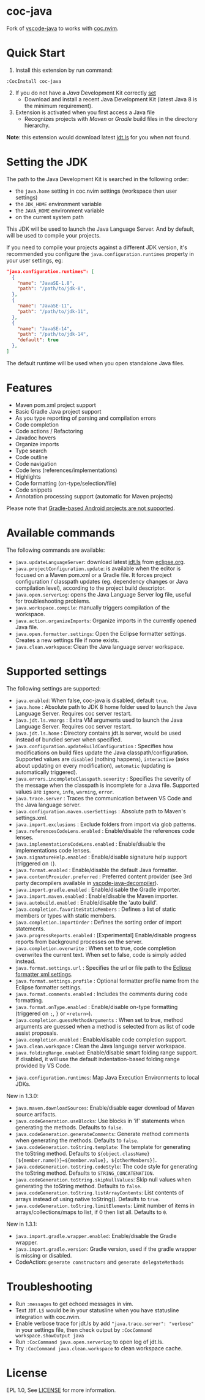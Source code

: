 # coc-java

Fork of [vscode-java](https://github.com/redhat-developer/vscode-java) to
works with [coc.nvim](https://github.com/neoclide/coc.nvim).

# Quick Start

1. Install this extension by run command:

```
:CocInstall coc-java
```

2. If you do not have a _Java_ Development Kit correctly [set](#setting-the-jdk)
   - Download and install a recent Java Development Kit (latest Java 8 is the minimum requirement).
3. Extension is activated when you first access a Java file
   - Recognizes projects with _Maven_ or _Gradle_ build files in the directory hierarchy.

**Note**: this extension would download latest [jdt.ls](https://github.com/eclipse/eclipse.jdt.ls) for you when not found.

# Setting the JDK

The path to the Java Development Kit is searched in the following order:

- the `java.home` setting in coc.nvim settings (workspace then user settings)
- the `JDK_HOME` environment variable
- the `JAVA_HOME` environment variable
- on the current system path

This JDK will be used to launch the Java Language Server. And by default, will be used to compile your projects.

If you need to compile your projects against a different JDK version, it's recommended you configure the `java.configuration.runtimes` property in your user settings, eg:

```json
"java.configuration.runtimes": [
  {
    "name": "JavaSE-1.8",
    "path": "/path/to/jdk-8",
  },
  {
    "name": "JavaSE-11",
    "path": "/path/to/jdk-11",
  },
  {
    "name": "JavaSE-14",
    "path": "/path/to/jdk-14",
    "default": true
  },
]
```
The default runtime will be used when you open standalone Java files.

# Features

- Maven pom.xml project support
- Basic Gradle Java project support
- As you type reporting of parsing and compilation errors
- Code completion
- Code actions / Refactoring
- Javadoc hovers
- Organize imports
- Type search
- Code outline
- Code navigation
- Code lens (references/implementations)
- Highlights
- Code formatting (on-type/selection/file)
- Code snippets
- Annotation processing support (automatic for Maven projects)

Please note that [Gradle-based Android projects are not supported](https://github.com/redhat-developer/vscode-java/issues/10#issuecomment-268834749).

# Available commands

The following commands are available:

- `java.updateLanguageServer`: download latest [jdt.ls](https://github.com/eclipse/eclipse.jdt.ls) from [eclipse.org](https://download.eclipse.org/jdtls/snapshots/?d).
- `java.projectConfiguration.update`: is available when the editor is focused on a Maven pom.xml or a Gradle file. It forces project configuration / classpath updates (eg. dependency changes or Java compilation level), according to the project build descriptor.
- `java.open.serverLog`: opens the Java Language Server log file, useful for troubleshooting problems.
- `java.workspace.compile`: manually triggers compilation of the workspace.
- `java.action.organizeImports`: Organize imports in the currently opened Java file.
- `java.open.formatter.settings`: Open the Eclipse formatter settings. Creates a new settings file if none exists.
- `java.clean.workspace`: Clean the Java language server workspace.

# Supported settings

The following settings are supported:

- `java.enabled`: When false, coc-java is disabled, default `true`.
- `java.home` : Absolute path to JDK 8 home folder used to launch the Java Language Server. Requires coc server restart.
- `java.jdt.ls.vmargs` : Extra VM arguments used to launch the Java Language Server. Requires coc server restart.
- `java.jdt.ls.home` : Directory contains jdt.ls server, would be used instead of bundled server when specified.
- `java.configuration.updateBuildConfiguration` : Specifies how modifications on build files update the Java classpath/configuration. Supported values are `disabled` (nothing happens), `interactive` (asks about updating on every modification), `automatic` (updating is automatically triggered).
- `java.errors.incompleteClasspath.severity` : Specifies the severity of the message when the classpath is incomplete for a Java file. Supported values are `ignore`, `info`, `warning`, `error`.
- `java.trace.server` : Traces the communication between VS Code and the Java language server.
- `java.configuration.maven.userSettings` : Absolute path to Maven's settings.xml.
- `java.import.exclusions` : Exclude folders from import via glob patterns.
- `java.referencesCodeLens.enabled` : Enable/disable the references code lenses.
- `java.implementationsCodeLens.enabled` : Enable/disable the implementations code lenses.
- `java.signatureHelp.enabled` : Enable/disable signature help support (triggered on `(`).
- `java.format.enabled` : Enable/disable the default Java formatter.
- `java.contentProvider.preferred` : Preferred content provider (see 3rd party decompilers available in [vscode-java-decompiler](https://github.com/dgileadi/vscode-java-decompiler)).
- `java.import.gradle.enabled` : Enable/disable the Gradle importer.
- `java.import.maven.enabled` : Enable/disable the Maven importer.
- `java.autobuild.enabled` : Enable/disable the 'auto build'.
- `java.completion.favoriteStaticMembers` : Defines a list of static members or types with static members.
- `java.completion.importOrder` : Defines the sorting order of import statements.
- `java.progressReports.enabled` : [Experimental] Enable/disable progress reports from background processes on the server.
- `java.completion.overwrite` : When set to true, code completion overwrites the current text. When set to false, code is simply added instead.
- `java.format.settings.url` : Specifies the url or file path to the [Eclipse formatter xml settings](https://github.com/redhat-developer/vscode-java/wiki/Formatter-settings).
- `java.format.settings.profile` : Optional formatter profile name from the Eclipse formatter settings.
- `java.format.comments.enabled` : Includes the comments during code formatting.
- `java.format.onType.enabled` : Enable/disable on-type formatting (triggered on `;`, `}` or `<return>`).
- `java.completion.guessMethodArguments` : When set to true, method arguments are guessed when a method is selected from as list of code assist proposals.
- `java.completion.enabled` : Enable/disable code completion support.
- `java.clean.workspace` : Clean the Java language server workspace.
- `java.foldingRange.enabled`: Enable/disable smart folding range support. If disabled, it will use the default indentation-based folding range provided by VS Code.
* `java.configuration.runtimes`: Map Java Execution Environments to local JDKs.

New in 1.3.0:

- `java.maven.downloadSources`: Enable/disable eager download of Maven source artifacts.
- `java.codeGeneration.useBlocks`: Use blocks in 'if' statements when generating the methods. Defaults to `false`.
- `java.codeGeneration.generateComments`: Generate method comments when generating the methods. Defaults to `false`.
- `java.codeGeneration.toString.template`: The template for generating the toString method. Defaults to `${object.className} [${member.name()}=${member.value}, ${otherMembers}]`.
- `java.codeGeneration.toString.codeStyle`: The code style for generating the toString method. Defaults to `STRING_CONCATENATION`.
- `java.codeGeneration.toString.skipNullValues`: Skip null values when generating the toString method. Defaults to `false`.
- `java.codeGeneration.toString.listArrayContents`: List contents of arrays instead of using native toString(). Defaults to `true`.
- `java.codeGeneration.toString.limitElements`: Limit number of items in arrays/collections/maps to list, if 0 then list all. Defaults to `0`.

New in 1.3.1:

- `java.import.gradle.wrapper.enabled`: Enable/disable the Gradle wrapper.
- `java.import.gradle.version`: Gradle version, used if the gradle wrapper is missing or disabled.
- CodeAction: `generate constructors` and `generate delegateMethods`

# Troubleshooting

- Run `:messages` to get echoed messages in vim.
- Text `JDT.LS` would be in your statusline when you have statusline integration with coc.nvim.
- Enable verbose trace for jdt.ls by add `"java.trace.server": "verbose"` in
  your settings file, then check output by `:CocCommand workspace.showOutput java`
- Run `:CocCommand java.open.serverLog` to open log of jdt.ls.
- Try `:CocCommand java.clean.workspace` to clean workspace cache.

# License

EPL 1.0, See [LICENSE](LICENSE) for more information.
